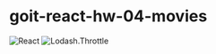 # goit-react-hw-04-movies

![React](https://img.shields.io/bundlephobia/min/react?color=grin&label=React)
![Lodash.Throttle](https://img.shields.io/bundlephobia/min/lodash.throttle?color=grin&label=Lodash.Throttle)
